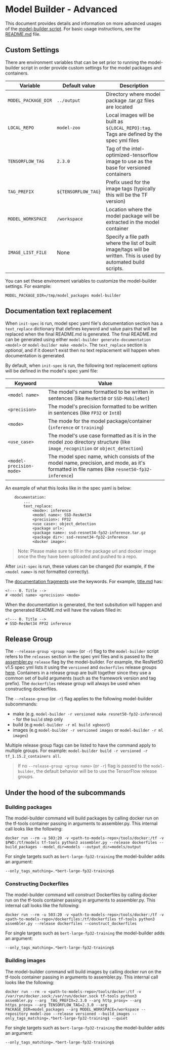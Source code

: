 # Model Builder - Advanced

This document provides details and information on more advanced usages
of the [model-builder script](/tools/scripts/model-builder). For
basic usage instructions, see the [README.md](README.md) file.

## Custom Settings

There are environment variables that can be set prior to running the
model-builder script in order provide custom settings for the model
packages and containers.

| Variable | Default value | Description |
|----------|---------------|-------------|
| `MODEL_PACKAGE_DIR` | `../output` | Directory where model package .tar.gz files are located |
| `LOCAL_REPO` | `model-zoo` | Local images will be built as `${LOCAL_REPO}:tag`. Tags are defined by the spec yml files |
| `TENSORFLOW_TAG` | `2.3.0` | Tag of the intel-optimized-tensorflow image to use as the base for versioned containers |
| `TAG_PREFIX` | `${TENSORFLOW_TAG}` | Prefix used for the image tags (typically this will be the TF version) |
| `MODEL_WORKSPACE` | `/workspace` | Location where the model package will be extracted in the model container |
| `IMAGE_LIST_FILE` | None | Specify a file path where the list of built image/tags will be written. This is used by automated build scripts. |

You can set these environment variables to customize the model-builder
settings. For example:

```
MODEL_PACKAGE_DIR=/tmp/model_packages model-builder
```

## Documentation text replacement

When `init-spec` is run, model spec yaml file's documentation section has
a `text_replace` dictionary that defines keyword and value pairs that
will be replaced when the final README.md is generated. The final README.md
can be generated using either `model-builder generate-documentation <model>`
or `model-builder make <model>`. The `text_replace` section is _optional_,
and if it doesn't exist then no text replacement will happen when
documentation is generated.

By default, when `init-spec` is run, the following text replacement
options will be defined in the model's spec yaml file:

| Keyword | Value |
|---------|-------|
| `<model name>` | The model's name formatted to be written in sentences (like `ResNet50` or `SSD-MobileNet`) |
| `<precision>` | The model's precision formatted to be written in sentences (like `FP32` or `Int8`) |
| `<mode>` | The mode for the model package/container (`inference` or `training`)
| `<use_case>` | The model's use case formatted as it is in the model zoo directory structure (like `image_recognition` or `object_detection`) |
| `<model-precision-mode>` | The model spec name, which consists of the model name, precision, and mode, as it's formatted in file names (like `resnet50-fp32-inference`) |

An example of what this looks like in the spec yaml is below:
```
    documentation:
        ...
        text_replace:
            <mode>: inference
            <model name>: SSD-ResNet34
            <precision>: FP32
            <use case>: object_detection
            <package url>:
            <package name>: ssd-resnet34-fp32-inference.tar.gz
            <package dir>: ssd-resnet34-fp32-inference
            <docker image>:
```

> Note: Please make sure to fill in the package url and docker image
> once the they have been uploaded and pushed to a repo.

After `init-spec` is run, these values can be changed (for example, if
the `<model name>` is not formatted correctly).

The [documentation fragments](/tools/docker/docs) use the keywords.
For example, [title.md](/tools/docker/docs/title.md) has:
```
<!--- 0. Title -->
# <model name> <precision> <mode>
```

When the documentation is generated, the text subsitution will happen and
the generated README.md will have the values filled in:
```
<!--- 0. Title -->
# SSD-ResNet34 FP32 inference
```

## Release Group

The `--release-group <group name>` (or `-r`) flag to the `model-builder` script
refers to the `releases` section in the spec yml files and is passed to
the [assembler.py](/tools/docker/assembler.py) `release` flag by the
model-builder. For example, the ResNet50 v1.5 spec yml lists it using
the `versioned` and `dockerfiles` release groups
[here](/tools/docker/specs/resnet50v1-5-fp32-inference_spec.yml#L1-L7).
Containers in a release group are built together since they use a common
set of build arguments (such as the framework version and tag prefix).
The `dockerfiles` release group will always be used when constructing
dockerfiles.

The `--release-group` (or `-r`) flag applies to the following model-builder subcommands:
* make (e.g. `model-builder -r versioned make resnet50-fp32-inference`) - for the `build` step only
* build (e.g `model-builder -r ml build xgboost`)
* images (e.g `model-builder -r versioned images` or `model-builder -r ml images`)

Multiple release group flags can be listed to have the command apply to
multiple groups. For example: `model-builder build -r versioned -r tf_1.15.2_containers all`.

> If no `--release-group <group name>` (or `-r`) flag is passed to the
> `model-builder`, the default behavior will be to use the TensorFlow
> release groups.

## Under the hood of the subcommands

### Building packages

The model-builder command will build packages by calling docker run on the tf-tools container passing
in arguments to assembler.py. This internal call looks like the following:

```
docker run --rm -u 503:20 -v <path-to-models-repo>/tools/docker:/tf -v $PWD:/tf/models tf-tools python3 assembler.py --release dockerfiles --build_packages --model_dir=models --output_dir=models/output
```

For single targets such as `bert-large-fp32-training` the model-builder adds an argument:

```
--only_tags_matching=.*bert-large-fp32-training$
```

### Constructing Dockerfiles

The model-builder command will construct Dockerfiles by calling docker run on the tf-tools container passing
in arguments to assembler.py. This internal call looks like the following:

```
docker run --rm -u 503:20 -v <path-to-models-repo>/tools/docker:/tf -v <path-to-models-repo>/dockerfiles:/tf/dockerfiles tf-tools python3 assembler.py --release dockerfiles --construct_dockerfiles
```

For single targets such as `bert-large-fp32-training` the model-builder adds an argument:

```
--only_tags_matching=.*bert-large-fp32-training$
```

### Building images

The model-builder command will build images by calling docker run on the tf-tools container passing
in arguments to assembler.py. This internal call looks like the following:

```
docker run --rm -v <path-to-models-repo>/tools/docker:/tf -v /var/run/docker.sock:/var/run/docker.sock tf-tools python3 assembler.py --arg _TAG_PREFIX=2.3.0 --arg http_proxy= --arg https_proxy= --arg TENSORFLOW_TAG=2.3.0 --arg PACKAGE_DIR=model_packages --arg MODEL_WORKSPACE=/workspace --repository model-zoo --release versioned --build_images --only_tags_matching=.*bert-large-fp32-training$ --quiet
```

For single targets such as `bert-large-fp32-training` the model-builder adds an argument:

```
--only_tags_matching=.*bert-large-fp32-training$
```

